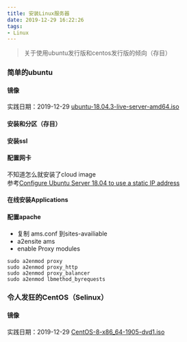 ```yaml
---
title: 安装Linux服务器
date: 2019-12-29 16:22:26
tags:
- Linux
---
```

> 关于使用ubuntu发行版和centos发行版的倾向（存目）
### 简单的ubuntu

#### 镜像
实践日期：2019-12-29 [ubuntu-18.04.3-live-server-amd64.iso](http://mirror.sax.uk.as61049.net/releases.ubuntu.com/18.04.3/ubuntu-18.04.3-live-server-amd64.iso)

#### 安装和分区（存目）
#### 安装ssl
#### 配置网卡
不知道怎么就安装了cloud image<br>
参考[Configure Ubuntu Server 18.04 to use a static IP address](https://graspingtech.com/ubuntu-server-18.04-static-ip/)
#### 在线安装Applications

#### 配置apache
+ 复制 ams.conf 到sites-availiable
+ a2ensite ams
+ enable Proxy modules
```
sudo a2enmod proxy
sudo a2enmod proxy_http
sudo a2enmod proxy_balancer
sudo a2enmod lbmethod_byrequests
```
### 令人发狂的CentOS（Selinux）

#### 镜像
实践日期：2019-12-29 [CentOS-8-x86_64-1905-dvd1.iso](http://www.gtlib.gatech.edu/pub/centos/8.0.1905/isos/x86_64/CentOS-8-x86_64-1905-dvd1.iso)